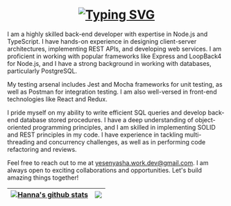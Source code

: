 <!--
**HannaPleshko/HannaPleshko** is a ✨ _special_ ✨ repository because its `README.md` (this file) appears on your GitHub profile.

Here are some ideas to get you started:

- 🔭 I’m currently working on ...
- 🌱 I’m currently learning ...
- 👯 I’m looking to collaborate on ...
- 🤔 I’m looking for help with ...
- 💬 Ask me about ...
- 📫 How to reach me: ...
- 😄 Pronouns: ...
- ⚡ Fun fact: ...
-->
<h1 align="center"><a href="https://git.io/typing-svg"><img src="https://readme-typing-svg.demolab.com?font=Fira+Code&size=24&pause=1000&color=000000&width=435&lines=Hi+there%2C+I'm+Hanna" alt="Typing SVG" /></a> 
</h1>  
  
I am a highly skilled back-end developer with expertise in Node.js and TypeScript. I have hands-on experience in designing client-server architectures, implementing REST APIs, and developing web services. I am proficient in working with popular frameworks like Express and LoopBack4 for Node.js, and I have a strong background in working with databases, particularly PostgreSQL.

My testing arsenal includes Jest and Mocha frameworks for unit testing, as well as Postman for integration testing. I am also well-versed in front-end technologies like React and Redux.

I pride myself on my ability to write efficient SQL queries and develop back-end database stored procedures. I have a deep understanding of object-oriented programming principles, and I am skilled in implementing SOLID and REST principles in my code. I have experience in tackling multi-threading and concurrency challenges, as well as in performing code refactoring and reviews.

Feel free to reach out to me at yesenyasha.work.dev@gmail.com. I am always open to exciting collaborations and opportunities. Let's build amazing things together!



| <a href="https://github.com/hannapleshko/github-readme-stats"><img align="center" src="https://github-readme-stats.vercel.app/api?username=hannapleshko&show_icons=true&include_all_commits=true&theme=buefy&hide_border=true" alt="Hanna's github stats" /></a> | <a href="https://github.com/hannapleshko/github-readme-stats"><img align="center" src="https://github-readme-stats.vercel.app/api/top-langs/?username=hannapleshko&layout=compact&theme=buefy&hide_border=true" /></a> |
| ------------- | ------------- |


